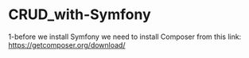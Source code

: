 # CRUD_with-Symfony
1-before we install Symfony we need to install Composer from this link: https://getcomposer.org/download/
